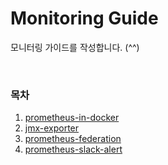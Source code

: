 # Monitoring Guide

모니터링 가이드를 작성합니다. (^^)

<br>

### 목차
1. [prometheus-in-docker](/prometheus-in-docker/)
2. [jmx-exporter](/jmx-exporter/)
3. [prometheus-federation](/prometheus-federation/)
4. [prometheus-slack-alert](/prometheus-slack-alert/)